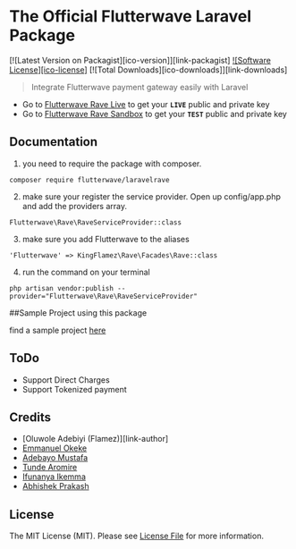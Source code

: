# The Official Flutterwave Laravel Package

[![Latest Version on Packagist][ico-version]][link-packagist]
[![Software License][ico-license]](LICENSE.md)
[![Total Downloads][ico-downloads]][link-downloads]

<!-- [![Build Status][ico-travis]][link-travis]
[![Scrutinizer Code Quality][ico-code-quality]][link-code-quality]
[![Code Coverage][ico-coverage]][link-coverage]
[![Code Intelligence Status][ico-code-intelligence]][link-code-intelligence] -->

> Integrate Flutterwave payment gateway easily with Laravel

-   Go to [Flutterwave Rave Live](https://rave.flutterwave.com/) to get your **`LIVE`** public and private key
-   Go to [Flutterwave Rave Sandbox](https://ravesandbox.flutterwave.com/) to get your **`TEST`** public and private key

## Documentation

1. you need to require the package with composer.

`composer require flutterwave/laravelrave`

2. make sure your register the service provider. Open up config/app.php and add the providers array.

`Flutterwave\Rave\RaveServiceProvider::class`

3. make sure you add Flutterwave to the aliases

`'Flutterwave' => KingFlamez\Rave\Facades\Rave::class`

4. run the command on your terminal

`php artisan vendor:publish --provider="Flutterwave\Rave\RaveServiceProvider"`

##Sample Project using this package

find a sample project [here](https://github.com/bajoski34/flwstore)

## ToDo

-   Support Direct Charges
-   Support Tokenized payment

## Credits

-   [Oluwole Adebiyi (Flamez)][link-author]
-   [Emmanuel Okeke](https://github.com/emmanix2002)
-   [Adebayo Mustafa](https://github.com/AdebsAlert)
-   [Tunde Aromire](https://github.com/toondaey)
-   [Ifunanya Ikemma](https://github.com/Iphytech)
-   [Abhishek Prakash](https://github.com/abhishek6262)

## License

The MIT License (MIT). Please see [License File](LICENSE.md) for more information.
